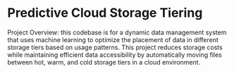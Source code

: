 <h1>Predictive Cloud Storage Tiering</h1>

Project Overview:
this codebase is for a dynamic data management system that uses machine learning to optimize the placement of data in different storage tiers based on usage patterns. 
This project reduces storage costs while maintaining efficient data accessibility by automatically moving files between hot, warm, and cold storage tiers in a cloud environment.
